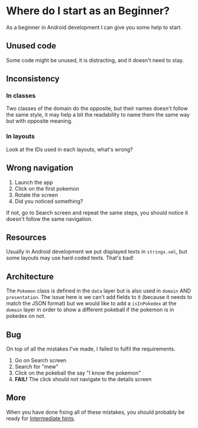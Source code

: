 # Where do I start as an Beginner?

As a beginner in Android development I can give you some help to start.

## Unused code

Some code might be unused, it is distracting, and it doesn't need to stay.

## Inconsistency

### In classes

Two classes of the domain do the opposite, but their names doesn't follow the same style, it
may help a bit the readability to name them the same way but with opposite meaning.

### In layouts

Look at the IDs used in each layouts, what's wrong?

## Wrong navigation

1. Launch the app
2. Click on the first pokemon
3. Rotate the screen
4. Did you noticed something?

If not, go to Search screen and repeat the same steps, you should notice it doesn't follow the same
navigation.

## Resources

Usually in Android development we put displayed texts in `strings.xml`, but some layouts may use
hard coded texts. That's bad!

## Architecture

The `Pokemon` class is defined in the `data` layer but is also used in `domain` AND `presentation`.
The issue here is we can't add fields to it (because it needs to match the JSON format) but we would
like to add a `isInPokedex` at the `domain` layer in order to show a different pokeball if the
pokemon is in pokedex on not.

## Bug

On top of all the mistakes I've made, I failed to fulfil the requirements.

1. Go on Search screen
2. Search for "mew"
3. Click on the pokeball the say "I know the pokemon"
4. **FAIL!** The click should not navigate to the details screen

## More

When you have done fixing all of these mistakes, you should probably be ready for
[Intermediate hints](Intermediate.md).
